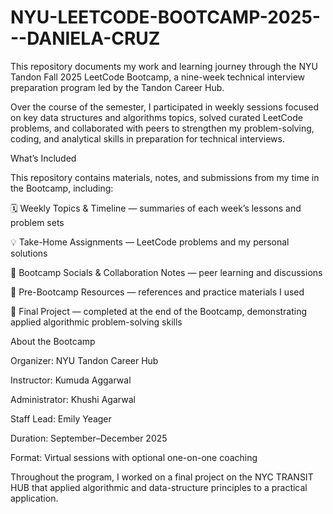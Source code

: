 # NYU-LEETCODE-BOOTCAMP-2025---DANIELA-CRUZ

This repository documents my work and learning journey through the NYU Tandon Fall 2025 LeetCode Bootcamp, a nine-week technical interview preparation program led by the Tandon Career Hub.

Over the course of the semester, I participated in weekly sessions focused on key data structures and algorithms topics, solved curated LeetCode problems, and collaborated with peers to strengthen my problem-solving, coding, and analytical skills in preparation for technical interviews.

What’s Included

This repository contains materials, notes, and submissions from my time in the Bootcamp, including:

🗓️ Weekly Topics & Timeline — summaries of each week’s lessons and problem sets

💡 Take-Home Assignments — LeetCode problems and my personal solutions

👥 Bootcamp Socials & Collaboration Notes — peer learning and discussions

📘 Pre-Bootcamp Resources — references and practice materials I used

🧠 Final Project — completed at the end of the Bootcamp, demonstrating applied algorithmic problem-solving skills

About the Bootcamp

Organizer: NYU Tandon Career Hub

Instructor: Kumuda Aggarwal

Administrator: Khushi Agarwal

Staff Lead: Emily Yeager

Duration: September–December 2025

Format: Virtual sessions with optional one-on-one coaching

Throughout the program, I worked on a final project on the NYC TRANSIT HUB that applied algorithmic and data-structure principles to a practical application.
